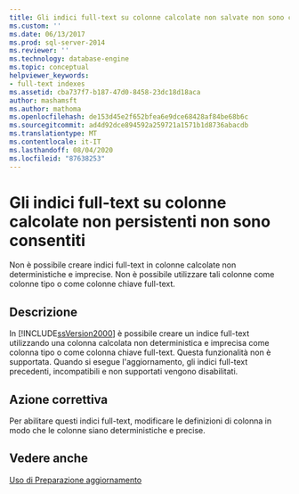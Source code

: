 ```yaml
---
title: Gli indici full-text su colonne calcolate non salvate non sono consentiti | Microsoft Docs
ms.custom: ''
ms.date: 06/13/2017
ms.prod: sql-server-2014
ms.reviewer: ''
ms.technology: database-engine
ms.topic: conceptual
helpviewer_keywords:
- full-text indexes
ms.assetid: cba737f7-b187-47d0-8458-23dc18d18aca
author: mashamsft
ms.author: mathoma
ms.openlocfilehash: de153d45e2f652bfea6e9dce68428af84be68b6c
ms.sourcegitcommit: ad4d92dce894592a259721a1571b1d8736abacdb
ms.translationtype: MT
ms.contentlocale: it-IT
ms.lasthandoff: 08/04/2020
ms.locfileid: "87638253"
---
```

# <a name="full-text-indexes-on-nonpersisted-computed-columns-are-not-allowed"></a>Gli indici full-text su colonne calcolate non persistenti non sono consentiti
  Non è possibile creare indici full-text in colonne calcolate non deterministiche e imprecise. Non è possibile utilizzare tali colonne come colonne tipo o come colonne chiave full-text.  
  
## <a name="description"></a>Descrizione  
 In [!INCLUDE[ssVersion2000](../../includes/ssversion2000-md.md)] è possibile creare un indice full-text utilizzando una colonna calcolata non deterministica e imprecisa come colonna tipo o come colonna chiave full-text. Questa funzionalità non è supportata. Quando si esegue l'aggiornamento, gli indici full-text precedenti, incompatibili e non supportati vengono disabilitati.  
  
## <a name="corrective-action"></a>Azione correttiva  
 Per abilitare questi indici full-text, modificare le definizioni di colonna in modo che le colonne siano deterministiche e precise.  
  
## <a name="see-also"></a>Vedere anche  
 [Uso di Preparazione aggiornamento](../../../2014/sql-server/install/working-with-upgrade-advisor.md)  
  
  

